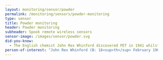 ```yaml
---
layout: monitoring/sensor/powder
permalink: /monitoring/sensors/powder-monitoring
type: sensor
title: Powder monitoring
header: Powder monitoring
subheader: Spook remote wireless sensors
sensor-image: /images/sensor/powder.svg
did-you-know:
  - The English chemist John Rex Whinford discovered PET in 1941 whilst researching polymers that could be used to make fibres with his colleague James Tennant Dickson. They patented the first polyester fibre which they named Terylene three years after Nylon was developed.
person-of-interest: "John Rex Whinford (B: 16<sup>th</sup> February 1901 - D: 6<sup>th</sup> July 1966)"
---
```

